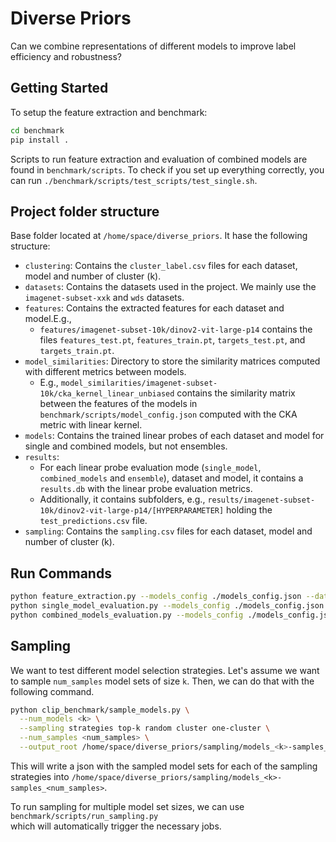 # Diverse Priors

Can we combine representations of different models to improve label efficiency and robustness?

## Getting Started

To setup the feature extraction and benchmark:

```bash
cd benchmark
pip install .
```

Scripts to run feature extraction and evaluation of combined models are found in `benchmark/scripts`.
To check if you set up everything correctly, you can run `./benchmark/scripts/test_scripts/test_single.sh`.

## Project folder structure

Base folder located at `/home/space/diverse_priors`. It hase the following structure:

- `clustering`: Contains the `cluster_label.csv` files for each dataset, model and number of cluster (k).
- `datasets`: Contains the datasets used in the project. We mainly use the `imagenet-subset-xxk` and `wds` datasets.
- `features`: Contains the extracted features for each dataset and model.E.g.,
    - `features/imagenet-subset-10k/dinov2-vit-large-p14` contains the
      files `features_test.pt`, `features_train.pt`, `targets_test.pt`, and `targets_train.pt`.
- `model_similarities`: Directory to store the similarity matrices computed with different metrics between models.
    - E.g., `model_similarities/imagenet-subset-10k/cka_kernel_linear_unbiased` contains the similarity matrix between
      the features of the models in `benchmark/scripts/model_config.json` computed with the CKA metric with linear
      kernel.
- `models`: Contains the trained linear probes of each dataset and model for single and combined models, but not
  ensembles.
- `results`:
    - For each linear probe evaluation mode (`single_model`, `combined_models` and `ensemble`), dataset and model, it
      contains a `results.db` with the linear probe evaluation metrics.
    - Additionally, it contains subfolders, e.g., `results/imagenet-subset-10k/dinov2-vit-large-p14/[HYPERPARAMETER]`
      holding the `test_predictions.csv` file.
- `sampling`: Contains the `sampling.csv` files for each dataset, model and number of cluster (k).

## Run Commands

```bash 
python feature_extraction.py --models_config ./models_config.json --datasets "wds/imagenet1k wds/imagenetv2 wds/imagenet-a wds/imagenet-r wds/imagenet_sketch"
python single_model_evaluation.py --models_config ./models_config.json --datasets "wds/imagenet1k wds/imagenetv2 wds/imagenet-a wds/imagenet-r wds/imagenet_sketch"
python combined_models_evaluation.py --models_config ./models_config.json  --sampling_folder  models_3-samples_10 models_4-samples_10 --datasets "wds/imagenetv2 wds/imagenet-a wds/imagenet-r wds/imagenet_sketch"
```

## Sampling

We want to test different model selection strategies.
Let's assume we want to sample `num_samples` model sets of size `k`.
Then, we can do that with the following command.

```bash
python clip_benchmark/sample_models.py \
  --num_models <k> \
  --sampling strategies top-k random cluster one-cluster \
  --num_samples <num_samples> \
  --output_root /home/space/diverse_priors/sampling/models_<k>-samples_<num_samples>
```

This will write a json with the sampled model sets for each of the sampling strategies into
`/home/space/diverse_priors/sampling/models_<k>-samples_<num_samples>`.

To run sampling for multiple model set sizes, we can use `benchmark/scripts/run_sampling.py` \
which will automatically trigger the necessary jobs.

